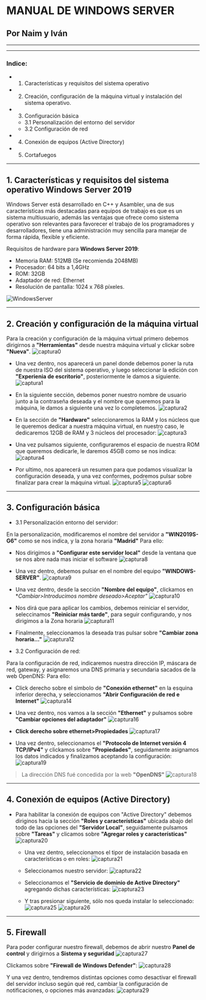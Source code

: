 # MANUAL DE WINDOWS SERVER
## Por Naim y Iván 
___
______

### Indice:
+ 1. Características y requisitos del sistema operativo
+ 2. Creación, configuración de la máquina virtual y instalación del sistema operativo.
+ 3. Configuración básica
   - 3.1 Personalización del entorno del servidor
   - 3.2 Configuración de red
+ 4. Conexión de equipos (Active Directory)
+ 5. Cortafuegos

____





## 1. Características y requisitos del sistema operativo Windows Server 2019

Windows Server está desarrollado en C++ y Asambler, una de sus características más destacadas para equipos de trabajo es que es un sistema multiusuario, además las ventajas que ofrece como sistema operativo son relevantes para favorecer el trabajo de los programadores y desarrolladores, tiene una administración muy sencilla para manejar de forma rápida, flexible y eficiente.

Requisitos de hardware para **Windows Server 2019**:
+ Memoria RAM: 512MB (Se recomienda 2048MB)
+ Procesador: 64 bits a 1,4GHz
+ ROM: 32GB
+ Adaptador de red: Ethernet
+ Resolución de pantalla: 1024 x 768 píxeles.

![WindowsServer](/P1/imagenes/WINDOWSSERVER.png)
___

## 2. Creación y configuración de la máquina virtual

Para la creación y configuración de la máquina virtual primero debemos dirigirnos a **"Herramientas"** desde nuestra máquina virtual y clickar sobre **"Nueva"**.
![captura0](/P1/imagenes/Captura.PNG)

+ Una vez dentro, nos aparecerá un panel donde debemos poner la ruta de nuestra ISO del sistema operativo, y luego seleccionar la edición con **"Experienia de escritorio"**, posteriormente le damos a siguiente.
![captura1](/P1/imagenes/Captura1.PNG)

+ En la siguiente sección, debemos poner nuestro nombre de usuario junto a la contraseña deseada y el nombre que queremos para la máquina, le damos a siguiente una vez lo completemos.
![captura2](/P1/imagenes/Captura2.PNG)

+ En la sección de **"Hardware"** seleccionaremos la RAM y los núcleos que le queremos dedicar a nuestra máquina virtual, en nuestro caso, le dedicaremos 12GB de RAM y 3 núcleos del procesador:
![captura3](/P1/imagenes/Captura3.PNG)

+ Una vez pulsamos siguiente, configuraremos el espacio de nuestra ROM que queremos dedicarle, le daremos 45GB como se nos indica:
![captura4](/P1/imagenes/Captura4.PNG)

+ Por ultimo, nos aparecerá un resumen para que podamos visualizar la configuración deseada, y una vez conformes, podremos pulsar sobre finalizar para crear la máquina virtual.
![captura5](/P1/imagenes/Captura5.PNG)
![captura6](/P1/imagenes/Captura6.PNG)

_______

## 3. Configuración básica

 + 3.1 Personalización entorno del servidor:

 En la personalización, modificaremos el nombre del servidor a **"WIN2019S-G6"** como se nos indica, y la zona horaria **"Madrid"**
 Para ello:
   - Nos dirigimos a **"Configurar este servidor local"** desde la ventana que se nos abre nada mas iniciar el software
   ![captura8](/P1/imagenes/Captura8.PNG)

   - Una vez dentro, debemos pulsar en el nombre del equipo **"WINDOWS-SERVER"**.
   ![captura9](/P1/imagenes/Captura9.PNG)

   - Una vez dentro, desde la sección **"Nombre del equipo"**, clickamos en **Cambiar>*Introducimos nombre deseado>Aceptar"**
   ![captura10](/P1/imagenes/Captura10.PNG)

   - Nos dirá que para aplicar los cambios, debemos reiniciar el servidor, seleccinamos **"Reiniciar más tarde"**, para seguir configurando, y nos dirigimos a la Zona horaria
   ![captura11](/P1/imagenes/Captura12.PNG)

   - Finalmente, seleccionamos la deseada tras pulsar sobre **"Cambiar zona horaria..."**
   ![captura12](/P1/imagenes/Captura13.PNG)

 + 3.2 Configuración de red:

 Para la configuración de red, indicaremos nuestra dirección IP, máscara de red, gateway, y asignaremos una DNS primaria y secundaria sacados de la web OpenDNS:
 Para ello:
   - Click derecho sobre el simbolo de **"Conexión ethernet"** en la esquina inferior derecha, y seleccionamos **"Abrir Configuración de red e Internet"**
   ![captura14](/P1/imagenes/Captura14.PNG)

   - Una vez dentro, nos vamos a la sección **"Ethernet"** y pulsamos sobre **"Cambiar opciones del adaptador"**
   ![captura16](/P1/imagenes/Captura16.PNG)

   - **Click derecho sobre ethernet>Propiedades**
   ![captura17](/P1/imagenes/Captura17.PNG)

   - Una vez dentro, seleccionamos el **"Protocolo de Internet versión 4 TCP/IPv4"** y clickamos sobre **"Propiedades"**, seguidamente asignamos los datos indicados y finalizamos aceptando la configuración:
   ![captura19](/P1/imagenes/Captura19.PNG)
   >La dirección DNS fué concedida por la web **"OpenDNS"**
   ![captura18](/P1/imagenes/Captura18DNS.PNG)

___

## 4. Conexión de equipos (Active Directory)

+ Para habilitar la conexión de equipos con "Active Directory" debemos diriginos hacia la sección **"Roles y características"** ubicada abajo del todo de las opciones del **"Servidor Local"**, seguidamente pulsamos sobre **"Tareas"** y clicamos sobre **"Agregar roles y características"**
![captura20](/P1/imagenes/Captura20.PNG)

   - Una vez dentro, seleccionamos el tipor de instalación basada en características o en roles:
   ![captura21](/P1/imagenes/Captura21.PNG)

   - Seleccionamos nuestro servidor:
   ![captura22](/P1/imagenes/Captura22.PNG)

   - Seleccionamos el **"Servicio de dominio de Active Directory"** agregando dichas características:
   ![captura23](/P1/imagenes/Captura23.PNG)

   - Y tras presionar siguiente, sólo nos queda instalar lo seleccionado:
   ![captura25](/P1/imagenes/Captura25.PNG)
   ![captura26](/P1/imagenes/Captura26.PNG)

___

## 5. Firewall

Para poder configurar nuestro firewall, debemos de abrir nuestro **Panel de control** y dirigirnos a **Sistema y seguridad**
![captura27](/P1/imagenes/Captura27.PNG)
 
Clickamos sobre **"Firewall de Windows Defender"**:
![captura28](/P1/imagenes/Captura28.PNG)

Y una vez dentro, tendremos distintas opciones como desactivar el firewall del servidor incluso según qué red, cambiar la configuración de notificaciones, o opciones más avanzadas:
![captura29](/P1/imagenes/Captura29.PNG)



